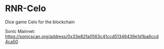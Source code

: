 # RNR-Celo
Dice game Celo for the blockchain

Sonic Mainnet:
https://sonicscan.org/address/0x33e82fa0563c41ccd51346439e1d1ba6ccd4ca50
